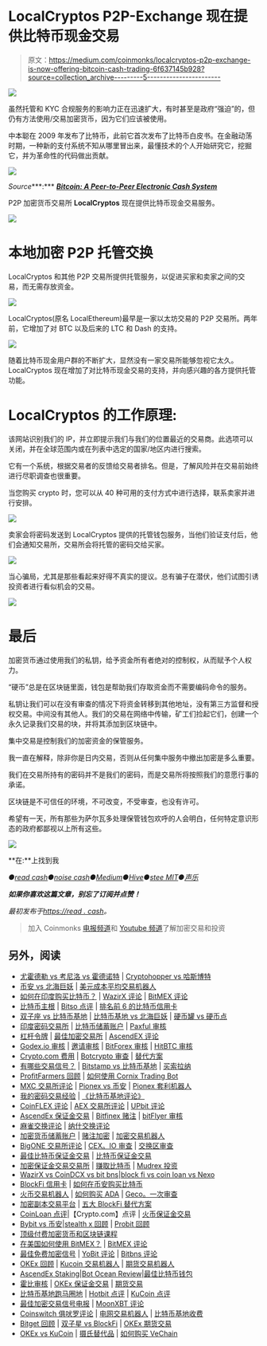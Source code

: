 # LocalCryptos P2P-Exchange 现在提供比特币现金交易

> 原文：<https://medium.com/coinmonks/localcryptos-p2p-exchange-is-now-offering-bitcoin-cash-trading-6f637145b928?source=collection_archive---------5----------------------->

![](img/164e2e72bfa0d1c942c6a808af41c73d.png)

虽然托管和 KYC 合规服务的影响力正在迅速扩大，有时甚至是政府“强迫”的，但仍有方法使用/交易加密货币，因为它们应该被使用。

中本聪在 2009 年发布了比特币，此前它首次发布了比特币白皮书。在金融动荡时期，一种新的支付系统不知从哪里冒出来，最懂技术的个人开始研究它，挖掘它，并为革命性的代码做出贡献。

![](img/f4930ecc8f8c94eefc036ec3ce1e854d.png)

*Source****:*** [***Bitcoin: A Peer-to-Peer Electronic Cash System***](https://www.bitcoin.com/bitcoin.pdf)

P2P 加密货币交易所 **LocalCryptos** 现在提供比特币现金交易服务。

![](img/f45130952a53784172d47cb34123d59a.png)

# 本地加密 P2P 托管交换

LocalCryptos 和其他 P2P 交易所提供托管服务，以促进买家和卖家之间的交易，而无需存放资金。

![](img/68df4f7db93bd9f287605346939a4c58.png)

LocalCryptos(原名 LocalEthereum)最早是一家以太坊交易的 P2P 交易所。两年前，它增加了对 BTC 以及后来的 LTC 和 Dash 的支持。

![](img/ca84685aad7b953660b6135168277793.png)

随着比特币现金用户群的不断扩大，显然没有一家交易所能够忽视它太久。LocalCryptos 现在增加了对比特币现金交易的支持，并向感兴趣的各方提供托管功能。

# LocalCryptos 的工作原理:

该网站识别我们的 IP，并立即提示我们与我们的位置最近的交易商。此选项可以关闭，并在全球范围内或在列表中选定的国家/地区内进行搜索。

它有一个系统，根据交易者的反馈给交易者排名。但是，了解风险并在交易前始终进行尽职调查也很重要。

当您购买 crypto 时，您可以从 40 种可用的支付方式中进行选择，联系卖家并进行安排。

![](img/11adfc49f6c4f6e35bbfbe34c6125570.png)

卖家会将密码发送到 LocalCryptos 提供的托管钱包服务，当他们验证支付后，他们会通知交易所，交易所会将托管的密码交给买家。

![](img/3f6daafaadf63ff4eb6b7473afa33763.png)

当心骗局，尤其是那些看起来好得不真实的提议。总有骗子在潜伏，他们试图引诱投资者进行看似机会的交易。

![](img/f45130952a53784172d47cb34123d59a.png)

# 最后

加密货币通过使用我们的私钥，给予资金所有者绝对的控制权，从而赋予个人权力。

“硬币”总是在区块链里面，钱包是帮助我们存取资金而不需要编码命令的服务。

私钥让我们可以在没有审查的情况下将资金转移到其他地址，没有第三方监督和授权交易。中间没有其他人。我们的交易在网络中传输，矿工们捡起它们，创建一个永久记录我们交易的块，并将其添加到区块链中。

集中交易是控制我们的加密资金的保管服务。

我一直在解释，除非你是日内交易，否则从任何集中服务中撤出加密是多么重要。

我们在交易所持有的密码并不是我们的密码，而是交易所将按照我们的意愿行事的承诺。

区块链是不可信任的环境，不可改变，不受审查，也没有许可。

希望有一天，所有那些为萨尔瓦多处理保管钱包欢呼的人会明白，任何特定意识形态的政府都鄙视以上所有这些。

![](img/f45130952a53784172d47cb34123d59a.png)

**在:**上找到我

*●*[*read cash*](https://read.cash/@Pantera)*●*[*noise cash*](https://noise.cash/u/Pantera99)*●*[*Medium*](/@panterabch)*●*[*Hive*](https://hive.blog/@pantera1)*●*[*stee MIT*](https://steemit.com/@pantera1)*●*[*声乐*](https://vocal.media/authors/pantera)

***如果你喜欢这篇文章，别忘了订阅并点赞！***

*最初发布于*[*https://read . cash*](https://read.cash/@Pantera/localcryptos-p2p-exchange-is-now-offering-bitcoin-cash-trading-06637230)*。*

> 加入 Coinmonks [电报频道](https://t.me/coincodecap)和 [Youtube 频道](https://www.youtube.com/channel/UCbyDhTbOiKh2iUMKBi4-4Zg)了解加密交易和投资

## 另外，阅读

*   [尤霍德勒 vs 考尼洛 vs 霍德诺特](/coinmonks/youhodler-vs-coinloan-vs-hodlnaut-b1050acde55a) | [Cryptohopper vs 哈斯博特](https://blog.coincodecap.com/cryptohopper-vs-haasbot)
*   [币安 vs 北海巨妖](https://blog.coincodecap.com/binance-vs-kraken) | [美元成本平均交易机器人](https://blog.coincodecap.com/pionex-dca-bot)
*   [如何在印度购买比特币？](/coinmonks/buy-bitcoin-in-india-feb50ddfef94) | [WazirX 评论](/coinmonks/wazirx-review-5c811b074f5b) | [BitMEX 评论](https://blog.coincodecap.com/bitmex-review)
*   [比特币主根](https://blog.coincodecap.com/bitcoin-taproot) | [Bitso 点评](https://blog.coincodecap.com/bitso-review) | [排名前 6 的比特币信用卡](/coinmonks/bitcoin-credit-card-bc8ab6f377c6)
*   [双子座 vs 比特币基地](https://blog.coincodecap.com/gemini-vs-coinbase) | [比特币基地 vs 北海巨妖](https://blog.coincodecap.com/kraken-vs-coinbase) | [硬币罐 vs 硬币点](https://blog.coincodecap.com/coinspot-vs-coinjar)
*   [印度密码交易所](/coinmonks/bitcoin-exchange-in-india-7f1fe79715c9) | [比特币储蓄账户](/coinmonks/bitcoin-savings-account-e65b13f92451) | [Paxful 审核](/coinmonks/paxful-review-4daf2354ab70)
*   [杠杆令牌](/coinmonks/leveraged-token-3f5257808b22) | [最佳加密交易所](/coinmonks/crypto-exchange-dd2f9d6f3769) | [AscendEX 评论](/coinmonks/ascendex-review-53e829cf75fa)
*   [Godex.io 审核](/coinmonks/godex-io-review-7366086519fb) | [邀请审核](/coinmonks/invity-review-70f3030c0502) | [BitForex 审核](https://blog.coincodecap.com/bitforex-review) | [HitBTC 审核](/coinmonks/hitbtc-review-c5143c5d53c2)
*   [Crypto.com 费用](/coinmonks/binance-fees-8588ec17965) | [Botcrypto 审查](/coinmonks/botcrypto-review-2021-build-your-own-trading-bot-coincodecap-6b8332d736c7) | [替代方案](https://blog.coincodecap.com/crypto-com-alternatives)
*   [有哪些交易信号？](https://blog.coincodecap.com/trading-signal) | [Bitstamp vs 比特币基地](https://blog.coincodecap.com/bitstamp-coinbase) | [买索拉纳](https://blog.coincodecap.com/buy-solana)
*   [ProfitFarmers 回顾](https://blog.coincodecap.com/profitfarmers-review) | [如何使用 Cornix Trading Bot](https://blog.coincodecap.com/cornix-trading-bot)
*   [MXC 交易所评论](/coinmonks/mxc-exchange-review-3af0ec1cba8c) | [Pionex vs 币安](https://blog.coincodecap.com/pionex-vs-binance) | [Pionex 套利机器人](https://blog.coincodecap.com/pionex-arbitrage-bot)
*   [我的密码交易经验](/coinmonks/my-experience-with-crypto-copy-trading-d6feb2ce3ac5) | [《比特币基地评论》](/coinmonks/coinbase-review-6ef4e0f56064)
*   [CoinFLEX 评论](https://blog.coincodecap.com/coinflex-review) | [AEX 交易所评论](https://blog.coincodecap.com/aex-exchange-review) | [UPbit 评论](https://blog.coincodecap.com/upbit-review)
*   [AscendEx 保证金交易](https://blog.coincodecap.com/ascendex-margin-trading) | [Bitfinex 赌注](https://blog.coincodecap.com/bitfinex-staking) | [bitFlyer 审核](https://blog.coincodecap.com/bitflyer-review)
*   [麻雀交换评论](https://blog.coincodecap.com/sparrow-exchange-review) | [纳什交换评论](https://blog.coincodecap.com/nash-exchange-review)
*   [加密货币储蓄账户](/coinmonks/cryptocurrency-savings-accounts-be3bc0feffbf) | [赌注加密](https://blog.coincodecap.com/staking-crypto) | [加密交易机器人](https://blog.coincodecap.com/best-crypto-trading-bots)
*   [BigONE 交易所评论](/coinmonks/bigone-exchange-review-64705d85a1d4) | [CEX。IO 审查](https://blog.coincodecap.com/cex-io-review) | [交换区审查](/coinmonks/swapzone-review-crypto-exchange-data-aggregator-e0ad78e55ed7)
*   [最佳比特币保证金交易](/coinmonks/bitcoin-margin-trading-exchange-bcbfcbf7b8e3) | [比特币保证金交易](https://blog.coincodecap.com/bityard-margin-trading)
*   [加密保证金交易交易所](/coinmonks/crypto-margin-trading-exchanges-428b1f7ad108) | [赚取比特币](/coinmonks/earn-bitcoin-6e8bd3c592d9) | [Mudrex 投资](https://blog.coincodecap.com/mudrex-invest-review-the-best-way-to-invest-in-crypto)
*   [WazirX vs CoinDCX vs bit bns](/coinmonks/wazirx-vs-coindcx-vs-bitbns-149f4f19a2f1)|[block fi vs coin loan vs Nexo](/coinmonks/blockfi-vs-coinloan-vs-nexo-cb624635230d)
*   [BlockFi 信用卡](https://blog.coincodecap.com/blockfi-credit-card) | [如何在币安购买比特币](https://blog.coincodecap.com/buy-bitcoin-binance)
*   [火币交易机器人](https://blog.coincodecap.com/huobi-trading-bot) | [如何购买 ADA](https://blog.coincodecap.com/buy-ada-cardano) | [Geco。一次审查](https://blog.coincodecap.com/geco-one-review)
*   [加密副本交易平台](/coinmonks/top-10-crypto-copy-trading-platforms-for-beginners-d0c37c7d698c) | [五大 BlockFi 替代方案](https://blog.coincodecap.com/blockfi-alternatives)
*   [CoinLoan 点评](https://blog.coincodecap.com/coinloan-review)|【Crypto.com】点评 | [火币保证金交易](/coinmonks/huobi-margin-trading-b3b06cdc1519)
*   [Bybit vs 币安](https://blog.coincodecap.com/bybit-binance-moonxbt)|[stealth x 回顾](/coinmonks/stealthex-review-396c67309988) | [Probit 回顾](https://blog.coincodecap.com/probit-review)
*   [顶级付费加密货币和区块链课程](https://blog.coincodecap.com/blockchain-courses)
*   [在美国如何使用 BitMEX？](https://blog.coincodecap.com/use-bitmex-in-usa) | [BitMEX 评论](https://blog.coincodecap.com/bitmex-review)
*   [最佳免费加密信号](https://blog.coincodecap.com/free-crypto-signals) | [YoBit 评论](/coinmonks/yobit-review-175464162c62) | [Bitbns 评论](/coinmonks/bitbns-review-38256a07e161)
*   [OKEx 回顾](/coinmonks/okex-review-6b369304110f) | [Kucoin 交易机器人](/coinmonks/kucoin-trading-bot-automate-your-trades-8cf0ca2138e0) | [期货交易机器人](/coinmonks/futures-trading-bots-5a282ccee3f5)
*   [AscendEx Staking](https://blog.coincodecap.com/ascendex-staking)|[Bot Ocean Review](https://blog.coincodecap.com/bot-ocean-review)|[最佳比特币钱包](https://blog.coincodecap.com/bitcoin-wallets-india)
*   [霍比审核](https://blog.coincodecap.com/huobi-review) | [OKEx 保证金交易](https://blog.coincodecap.com/okex-margin-trading) | [期货交易](https://blog.coincodecap.com/futures-trading)
*   [比特币基地跑马圈地](https://blog.coincodecap.com/coinbase-staking) | [Hotbit 点评](/coinmonks/hotbit-review-cd5bec41dafb) | [KuCoin 点评](https://blog.coincodecap.com/kucoin-review)
*   [最佳加密交易信号电报](/coinmonks/best-crypto-signals-telegram-5785cdbc4b2b) | [MoonXBT 评论](/coinmonks/moonxbt-review-6e4ab26d037)
*   [Coinswitch 俱吠罗评论](/coinmonks/coinswitch-kuber-review-1a8dc5c7a739) | [电网交易机器人](https://blog.coincodecap.com/grid-trading) | [比特币基地收费](/coinmonks/coinbase-fees-831e77d4f2c5)
*   [Bitget 回顾](https://blog.coincodecap.com/bitget-review) | [双子星 vs BlockFi](https://blog.coincodecap.com/gemini-vs-blockfi) | [OKEx 期货交易](https://blog.coincodecap.com/okex-futures-trading)
*   [OKEx vs KuCoin](https://blog.coincodecap.com/okex-kucoin) | [摄氏替代品](https://blog.coincodecap.com/celsius-alternatives) | [如何购买 VeChain](https://blog.coincodecap.com/buy-vechain)